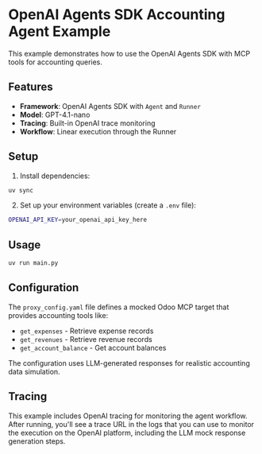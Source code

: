 # OpenAI Agents SDK Accounting Agent Example

This example demonstrates how to use the OpenAI Agents SDK with MCP tools for accounting queries.

## Features

- **Framework**: OpenAI Agents SDK with `Agent` and `Runner`
- **Model**: GPT-4.1-nano
- **Tracing**: Built-in OpenAI trace monitoring
- **Workflow**: Linear execution through the Runner

## Setup

1. Install dependencies:
```bash
uv sync
```

2. Set up your environment variables (create a `.env` file):
```bash
OPENAI_API_KEY=your_openai_api_key_here
```

## Usage

```bash
uv run main.py
```

## Configuration

The `proxy_config.yaml` file defines a mocked Odoo MCP target that provides accounting tools like:
- `get_expenses` - Retrieve expense records
- `get_revenues` - Retrieve revenue records
- `get_account_balance` - Get account balances

The configuration uses LLM-generated responses for realistic accounting data simulation.

## Tracing

This example includes OpenAI tracing for monitoring the agent workflow. After running, you'll see a trace URL in the logs that you can use to monitor the execution on the OpenAI platform, including the LLM mock response generation steps.
